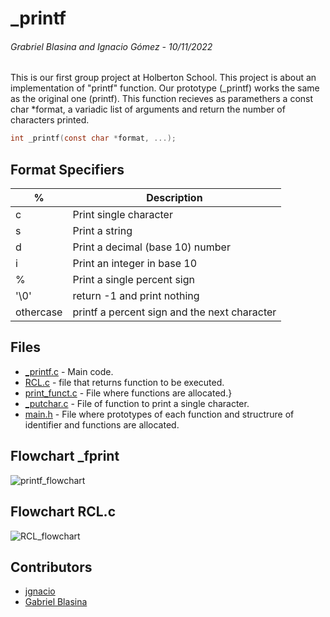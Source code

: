 # _printf
###### Grabriel Blasina and Ignacio Gómez - 10/11/2022
This is our first group project at  Holberton School. This project is about an implementation of "printf" function. Our prototype (_printf) works the same as the original one (printf). This function recieves as paramethers a const char *format, a variadic list of arguments and return the number of characters printed.
```C
int _printf(const char *format, ...);
```
## Format Specifiers
| %  | Description  |
| ------------ | ------------ |
|  c |  Print single character |
|  s |  Print a string |
|  d |  Print a decimal (base 10) number |
|  i |  Print an integer in base 10 |
|  % |  Print a single percent sign |
|  '\0' | return -1 and print nothing|
|  othercase | printf a percent sign and the next character  |

## Files
- [_printf.c](https://github.com/jgnacio/holbertonschool-printf/_printf.c "_printf.c") - Main code.
- [RCL.c](https://github.com/jgnacio/holbertonschool-printf/blob/main/RCL.c "RCL.c") - file that returns function to be executed.
- [print_funct.c](https://github.com/jgnacio/holbertonschool-printf/blob/main/print_funct.c "print_funct.c") - File where functions are allocated.}
- [_putchar.c](https://github.com/jgnacio/holbertonschool-printf/blob/main/_putchar.c "_putchar.c") - File of function to print a single character.
- [main.h](https://github.com/jgnacio/holbertonschool-printf/blob/main/main.h "main.h") - File where prototypes of each function and structrure of identifier and functions are allocated.

## Flowchart _fprint
![printf_flowchart](https://user-images.githubusercontent.com/96546108/201151545-5dee2b2a-4228-4963-a6c2-d59d5e54a930.png)

## Flowchart RCL.c
![RCL_flowchart](https://user-images.githubusercontent.com/96546108/201169167-c1181671-294c-40b0-adf2-7749cd566889.png)


## Contributors
- [jgnacio](https://github.com/jgnacio "jgnacio")
- [Gabriel Blasina](https://github.com/gabrielblasina "Gabriel Blasina")
